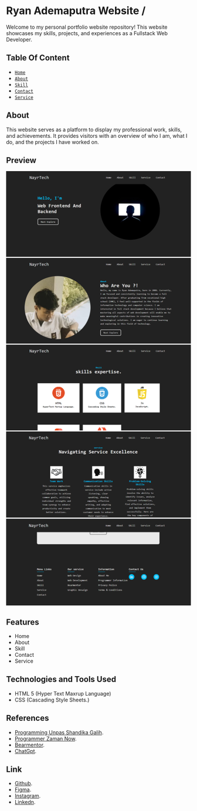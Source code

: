 Ryan Ademaputra Website /
===============

Welcome to my personal portfolio website repository! This website showcases my skills, projects, and experiences as a Fullstack Web Developer.

## Table Of Content

- [`Home`](#home)
- [`About`](#about)
- [`Skill`](#skill)
- [`Contact`](#contact)
- [`Service`](#service)

## About

This website serves as a platform to display my professional work, skills, and achievements. It provides visitors with an overview of who I am, what I do, and the projects I have worked on. 

## Preview
![home!](/assets/preview/home.png)
![about!](/assets/preview/about.png)
![skill!](/assets/preview/skill.png)
![service!](/assets/preview/service.png)
![contact!](/assets/preview/contact.png)


## Features

- Home
- About
- Skill
- Contact
- Service

## Technologies and Tools Used

- HTML 5 (Hyper Text Maxrup Language)
- CSS (Cascading Style Sheets.)

## References

- [Programming Unpas Shandika Galih](https://www.youtube.com/@sandhikagalihWPU).
- [Programmer Zaman Now](https://www.youtube.com/@ProgrammerZamanNow).
- [Bearmentor](https://github.com/bearmentor-community).
- [ChatGpt](https://chatgpt.com/?oai-dm=1).

## Link

- [Github](https://github.com/Ryan-Ademaputra).
- [Figma](https://www.figma.com/files/team/1288665180488305430/recents-and-sharing/recently-viewed?fuid=1288665178503560173).
- [Instagram](https://www.instagram.com/ry4nn.x/).
- [Linkedn](https://www.linkedin.com/in/ryan-ademaputra-957b43309/).